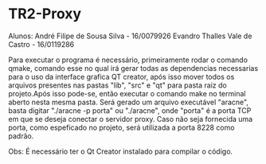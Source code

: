 # TR2-Proxy

Alunos:
André Filipe de Sousa Silva - 16/0079926
Evandro Thalles Vale de Castro - 16/0119286


Para executar o programa é necessário, primeiramente rodar o comando qmake, comando esse no qual irá gerar todas as dependencias necessarias para o uso da interface grafica QT creator, após isso mover todos os arquivos presentes nas pastas "lib", "src" e "qt" para pasta raiz do projeto.Após isso pode-se, então executar o comando make no terminal aberto nesta mesma pasta. Será gerado um arquivo executável "aracne", basta digitar "./aracne -p porta" ou "./aracne", onde "porta" é a porta TCP em que se deseja conectar o servidor proxy. Caso não seja fornecida uma porta, como espeficado no projeto, será utilizada a porta 8228 como padrão.

Obs: É necessário ter o Qt Creator instalado para compilar o código.